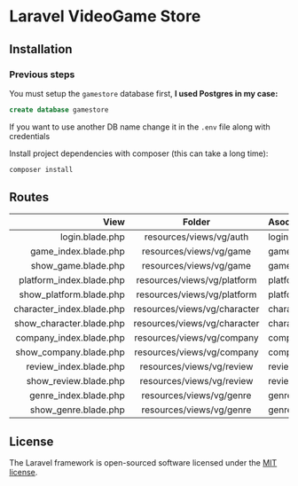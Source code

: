 # Laravel VideoGame Store

## Installation

### Previous steps

You must setup the `gamestore` database first, **I used Postgres in my case:**

```sql
create database gamestore
```
If you want to use another DB name change it in the `.env` file along with credentials

Install project dependencies with composer (this can take a long time):
```php
composer install
```

## Routes

|      View                 |           Folder             |     Asociated View   |
| -----------------------:  | :--------------------------: | :------------------- |
| login.blade.php           | resources/views/vg/auth      | login                |
| game_index.blade.php      | resources/views/vg/game      | games                |
| show_game.blade.php       | resources/views/vg/game      | games/show/{id}      |
| platform_index.blade.php  | resources/views/vg/platform  | platforms            |
| show_platform.blade.php   | resources/views/vg/platform  | platforms/show/{id}  |
| character_index.blade.php | resources/views/vg/character | characters           |
| show_character.blade.php  | resources/views/vg/character | characters/show/{id} |
| company_index.blade.php   | resources/views/vg/company   | companies            |
| show_company.blade.php    | resources/views/vg/company   | companies/show/{id}  |
| review_index.blade.php    | resources/views/vg/review    | reviews              |
| show_review.blade.php     | resources/views/vg/review    | reviews/show/{id}    |
| genre_index.blade.php     | resources/views/vg/genre     | genres               |
| show_genre.blade.php      | resources/views/vg/genre     | genres/show/{id}     |



## License

The Laravel framework is open-sourced software licensed under the [MIT license](https://opensource.org/licenses/MIT).

